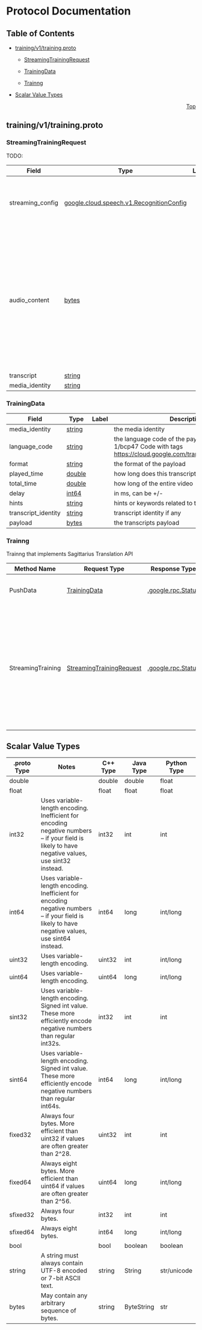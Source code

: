 # Protocol Documentation
<a name="top"/>

## Table of Contents

- [training/v1/training.proto](#training/v1/training.proto)
    - [StreamingTrainingRequest](#sagittarius.training.v1.StreamingTrainingRequest)
    - [TrainingData](#sagittarius.training.v1.TrainingData)
  
  
  
    - [Trainng](#sagittarius.training.v1.Trainng)
  

- [Scalar Value Types](#scalar-value-types)



<a name="training/v1/training.proto"/>
<p align="right"><a href="#top">Top</a></p>

## training/v1/training.proto



<a name="sagittarius.training.v1.StreamingTrainingRequest"/>

### StreamingTrainingRequest
TODO:


| Field | Type | Label | Description |
| ----- | ---- | ----- | ----------- |
| streaming_config | [google.cloud.speech.v1.RecognitionConfig](#google.cloud.speech.v1.RecognitionConfig) |  | Provides information to the recognizer that specifies how to process the request. The first `StreamingTranslationRequest` message must contain a `streaming_config` message. |
| audio_content | [bytes](#bytes) |  | The audio data to be trained. Sequential chunks of audio data are sent in sequential `StreamingTranslationRequest` messages. The first `StreamingTranslationRequest` message must not contain `audio_content` data and all subsequent `StreamingTranslationRequest` messages must contain `audio_content` data. The audio bytes must be encoded as specified in `RecognitionConfig`. Note: as with all bytes fields, protobuffers use a pure binary representation (not base64). See [audio limits](https://cloud.google.com/speech/limits#content). |
| transcript | [string](#string) |  |  |
| media_identity | [string](#string) |  | the media identity |






<a name="sagittarius.training.v1.TrainingData"/>

### TrainingData



| Field | Type | Label | Description |
| ----- | ---- | ----- | ----------- |
| media_identity | [string](#string) |  | the media identity |
| language_code | [string](#string) |  | the language code of the payload ISO-639-1/bcp47 Code with tags https://cloud.google.com/translate/docs/languages |
| format | [string](#string) |  | the format of the payload |
| played_time | [double](#double) |  | how long does this transcript been played |
| total_time | [double](#double) |  | how long of the entire video |
| delay | [int64](#int64) |  | in ms, can be &#43;/- |
| hints | [string](#string) |  | hints or keywords related to this media |
| transcript_identity | [string](#string) |  | transcript identity if any |
| payload | [bytes](#bytes) |  | the transcripts payload |





 

 

 


<a name="sagittarius.training.v1.Trainng"/>

### Trainng
Trainng that implements Sagittarius Translation API

| Method Name | Request Type | Response Type | Description |
| ----------- | ------------ | ------------- | ------------|
| PushData | [TrainingData](#sagittarius.training.v1.TrainingData) | [.google.rpc.Status](#sagittarius.training.v1.TrainingData) | Push accture traning data to server |
| StreamingTraining | [StreamingTrainingRequest](#sagittarius.training.v1.StreamingTrainingRequest) | [.google.rpc.Status](#sagittarius.training.v1.StreamingTrainingRequest) | Performs bidirectional streaming audio translation: receive results while sending audio. This method is only available via the gRPC API (not REST). |

 



## Scalar Value Types

| .proto Type | Notes | C++ Type | Java Type | Python Type |
| ----------- | ----- | -------- | --------- | ----------- |
| <a name="double" /> double |  | double | double | float |
| <a name="float" /> float |  | float | float | float |
| <a name="int32" /> int32 | Uses variable-length encoding. Inefficient for encoding negative numbers – if your field is likely to have negative values, use sint32 instead. | int32 | int | int |
| <a name="int64" /> int64 | Uses variable-length encoding. Inefficient for encoding negative numbers – if your field is likely to have negative values, use sint64 instead. | int64 | long | int/long |
| <a name="uint32" /> uint32 | Uses variable-length encoding. | uint32 | int | int/long |
| <a name="uint64" /> uint64 | Uses variable-length encoding. | uint64 | long | int/long |
| <a name="sint32" /> sint32 | Uses variable-length encoding. Signed int value. These more efficiently encode negative numbers than regular int32s. | int32 | int | int |
| <a name="sint64" /> sint64 | Uses variable-length encoding. Signed int value. These more efficiently encode negative numbers than regular int64s. | int64 | long | int/long |
| <a name="fixed32" /> fixed32 | Always four bytes. More efficient than uint32 if values are often greater than 2^28. | uint32 | int | int |
| <a name="fixed64" /> fixed64 | Always eight bytes. More efficient than uint64 if values are often greater than 2^56. | uint64 | long | int/long |
| <a name="sfixed32" /> sfixed32 | Always four bytes. | int32 | int | int |
| <a name="sfixed64" /> sfixed64 | Always eight bytes. | int64 | long | int/long |
| <a name="bool" /> bool |  | bool | boolean | boolean |
| <a name="string" /> string | A string must always contain UTF-8 encoded or 7-bit ASCII text. | string | String | str/unicode |
| <a name="bytes" /> bytes | May contain any arbitrary sequence of bytes. | string | ByteString | str |

